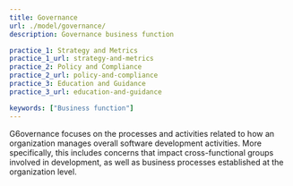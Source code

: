```yaml
---
title: Governance
url: ./model/governance/
description: Governance business function

practice_1: Strategy and Metrics
practice_1_url: strategy-and-metrics
practice_2: Policy and Compliance
practice_2_url: policy-and-compliance
practice_3: Education and Guidance
practice_3_url: education-and-guidance

keywords: ["Business function"]
---
```


G6overnance focuses on the processes and activities related to how an organization manages overall software development activities. More specifically, this includes concerns that impact cross-functional groups involved in development, as well as business processes established at the organization level.

